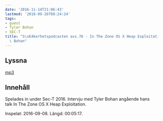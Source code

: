 ```yaml
---
date: '2016-11-14T21:06:43'
lastmod: '2018-09-26T08:24:24'
tags:
- guest
- Tyler Bohan
- SEC-T
title: "S\xE4kerhetspodcasten avs.76 - In The Zone OS X Heap Exploitation med Tyler\
  \ Bohan"
---
```

## Lyssna

[mp3](http://traffic.libsyn.com/sakerhetspodcasten/Sec-T_0x09_Tyler_Bohan_1blankwall1_-_In_The_Zone_OS_X_Heap_Exploitation.mp3)

## Innehåll

Spelades in under Sec-T 2016. Intervju med Tyler Bohan angående hans talk In The
Zone OS X Heap Exploitation.

Inspelat: 2016-09-08. Längd: 00:05:17.
